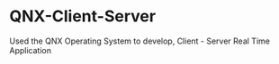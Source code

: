 # QNX-Client-Server
Used the QNX Operating System to develop, Client - Server Real Time Application
